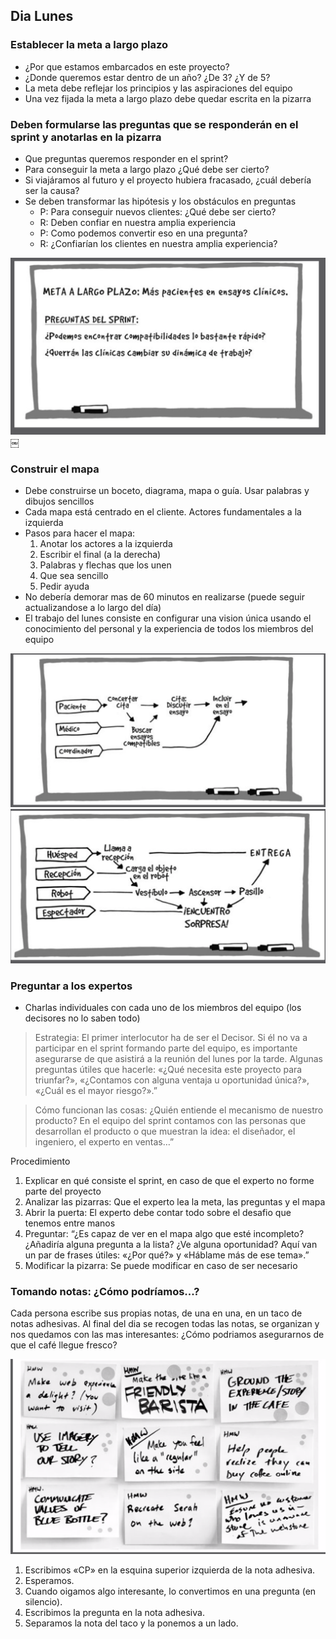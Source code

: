 ## Dia Lunes

### Establecer la meta a largo plazo
* ¿Por que estamos embarcados en este proyecto?
* ¿Donde queremos estar dentro de un año? ¿De 3? ¿Y de 5?
* La meta debe reflejar los principios y las aspiraciones del equipo
* Una vez fijada la meta a largo plazo debe quedar escrita en la pizarra

### Deben formularse las preguntas que se responderán en el sprint y anotarlas en la pizarra
* Que preguntas queremos responder en el sprint?
* Para conseguir la meta a largo plazo ¿Qué debe ser cierto?
* Si viajáramos al futuro y el proyecto hubiera fracasado, ¿cuál debería ser la causa?
* Se deben transformar las hipótesis y los obstáculos en preguntas
    * P: Para conseguir nuevos clientes: ¿Qué debe ser cierto?
    * R: Deben confiar en nuestra amplia experiencia
    * P: Como podemos convertir eso en una pregunta?
    * R: ¿Confiarían los clientes en nuestra amplia experiencia?

![1_meta_preguntas.png](1_meta_preguntas.png)
￼
### Construir el mapa
* Debe construirse un boceto, diagrama, mapa o guía. Usar palabras y dibujos sencillos
* Cada mapa está centrado en el cliente. Actores fundamentales a la izquierda
* Pasos para hacer el mapa:
    1. Anotar los actores a la izquierda
    2. Escribir el final (a la derecha)
    3. Palabras y flechas que los unen
    4. Que sea sencillo
    5. Pedir ayuda
* No debería demorar mas de 60 minutos en realizarse (puede seguir actualizandose a lo largo del día)
* El trabajo del lunes consiste en configurar una vision única usando el conocimiento del personal y la experiencia de todos los miembros del equipo

![2_mapa.png](2_mapa.png)
![3_mapa.png](3_mapa.png)

### Preguntar a los expertos
* Charlas individuales con cada uno de los miembros del equipo (los decisores no lo saben todo)

> Estrategia:
El primer interlocutor ha de ser el Decisor. Si él no va a participar en el sprint formando parte del equipo, es importante asegurarse de que asistirá a la reunión del lunes por la tarde. Algunas preguntas útiles que hacerle: «¿Qué necesita este proyecto para triunfar?», «¿Contamos con alguna ventaja u oportunidad única?», «¿Cuál es el mayor riesgo?».”

> Cómo funcionan las cosas:
¿Quién entiende el mecanismo de nuestro producto? En el equipo del sprint contamos con las personas que desarrollan el producto o que muestran la idea: el diseñador, el ingeniero, el experto en ventas…”

Procedimiento

1. Explicar en qué consiste el sprint, en caso de que el experto no forme parte del proyecto
2. Analizar las pizarras: Que el experto lea la meta, las preguntas y el mapa
3. Abrir la puerta: El experto debe contar todo sobre el desafio que tenemos entre manos
4. Preguntar: “¿Es capaz de ver en el mapa algo que esté incompleto? ¿Añadiría alguna pregunta a la lista? ¿Ve alguna oportunidad? Aquí van un par de frases útiles: «¿Por qué?» y «Háblame más de ese tema».”
5. Modificar la pizarra: Se puede modificar en caso de ser necesario

### Tomando notas: ¿Cómo podríamos...?
Cada persona escribe sus propias notas, de una en una, en un taco de notas adhesivas. Al final del dia se recogen todas las notas, se organizan y nos quedamos con las mas interesantes: ¿Cómo podriamos asegurarnos de que el café llegue fresco?

![4_como_podriamos.png](4_como_podriamos.png)

1. Escribimos «CP» en la esquina superior izquierda de la nota adhesiva.
2. Esperamos.
3. Cuando oigamos algo interesante, lo convertimos en una pregunta (en silencio).
4. Escribimos la pregunta en la nota adhesiva.
5. Separamos la nota del taco y la ponemos a un lado.

